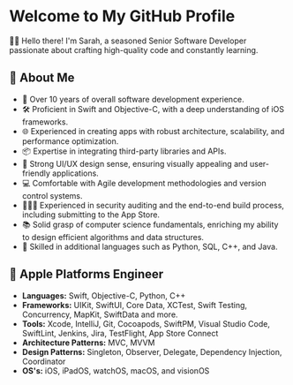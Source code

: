 # Welcome to My GitHub Profile

👋🏻 Hello there! I'm Sarah, a seasoned Senior Software Developer passionate about crafting high-quality code and constantly learning.

## 🚀 About Me

- 📱 Over 10 years of overall software development experience.
- 🛠️ Proficient in Swift and Objective-C, with a deep understanding of iOS frameworks.
- 🌐 Experienced in creating apps with robust architecture, scalability, and performance optimization.
- 📦 Expertise in integrating third-party libraries and APIs.
- 🎨 Strong UI/UX design sense, ensuring visually appealing and user-friendly applications.
- 💻 Comfortable with Agile development methodologies and version control systems.
- 🕵🏻‍♀️ Experienced in security auditing and the end-to-end build process, including submitting to the App Store.
- 📚 Solid grasp of computer science fundamentals, enriching my ability to design efficient algorithms and data structures.
- 🧠 Skilled in additional languages such as Python, SQL, C++, and Java.

## 🍎 Apple Platforms Engineer

- **Languages:** Swift, Objective-C, Python, C++
- **Frameworks:** UIKit, SwiftUI, Core Data, XCTest, Swift Testing, Concurrency, MapKit, SwiftData and more.
- **Tools:** Xcode, IntelliJ, Git, Cocoapods, SwiftPM, Visual Studio Code, SwiftLint, Jenkins, Jira, TestFlight, App Store Connect
- **Architecture Patterns:** MVC, MVVM
- **Design Patterns:** Singleton, Observer, Delegate, Dependency Injection, Coordinator
- **OS's:** iOS, iPadOS, watchOS, macOS, and visionOS

<!--- ## 🤖 Machine Learning Engineer (to be added)

- **Languages:** Python, SQL, C++, Java
- **Frameworks:** 
- **Development Environments:** Jupyter Notebooks
- **Model Deployment and Management:** 
- **Data Processing Tools:**
- **Specialized Tools:** -->




